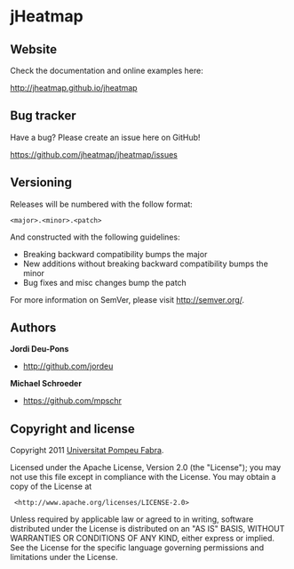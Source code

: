 jHeatmap
========

Website
--------

Check the documentation and online examples here: 

http://jheatmap.github.io/jheatmap

Bug tracker
-----------

Have a bug? Please create an issue here on GitHub!

https://github.com/jheatmap/jheatmap/issues

Versioning
----------

Releases will be numbered with the follow format:

`<major>.<minor>.<patch>`

And constructed with the following guidelines:

* Breaking backward compatibility bumps the major
* New additions without breaking backward compatibility bumps the minor
* Bug fixes and misc changes bump the patch

For more information on SemVer, please visit <http://semver.org/>.

Authors
-------

**Jordi Deu-Pons**

+ <http://github.com/jordeu>

**Michael Schroeder**

+ <https://github.com/mpschr>


Copyright and license
---------------------

Copyright 2011 [Universitat Pompeu Fabra](http://www.upf.edu).

 Licensed under the Apache License, Version 2.0 (the "License");
 you may not use this file except in compliance with the License.
 You may obtain a copy of the License at

     <http://www.apache.org/licenses/LICENSE-2.0>

 Unless required by applicable law or agreed to in writing, software
 distributed under the License is distributed on an "AS IS" BASIS,
 WITHOUT WARRANTIES OR CONDITIONS OF ANY KIND, either express or implied.
 See the License for the specific language governing permissions and
 limitations under the License.



